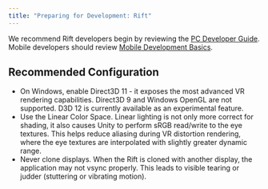 ```yaml
---
title: "Preparing for Development: Rift"
---
```

We recommend Rift developers begin by reviewing the [PC Developer Guide](/documentation/pcsdk/latest/concepts/book-dg/). Mobile developers should review [Mobile Development Basics](/documentation/mobilesdk/latest/concepts/book-mobile-basics/).

## Recommended Configuration

* On Windows, enable Direct3D 11 - it exposes the most advanced VR rendering capabilities. Direct3D 9 and Windows OpenGL are not supported. D3D 12 is currently available as an experimental feature.
* Use the Linear Color Space. Linear lighting is not only more correct for shading, it also causes Unity to perform sRGB read/write to the eye textures. This helps reduce aliasing during VR distortion rendering, where the eye textures are interpolated with slightly greater dynamic range.
* Never clone displays. When the Rift is cloned with another display, the application may not vsync properly. This leads to visible tearing or judder (stuttering or vibrating motion).

